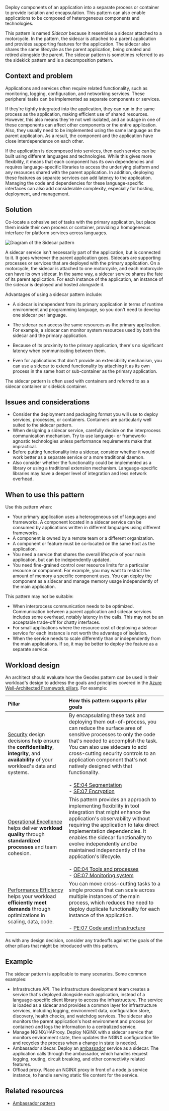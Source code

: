 Deploy components of an application into a separate process or container to provide isolation and encapsulation. This pattern can also enable applications to be composed of heterogeneous components and technologies.

This pattern is named *Sidecar* because it resembles a sidecar attached to a motorcycle. In the pattern, the sidecar is attached to a parent application and provides supporting features for the application. The sidecar also shares the same lifecycle as the parent application, being created and retired alongside the parent. The sidecar pattern is sometimes referred to as the sidekick pattern and is a decomposition pattern.

## Context and problem

Applications and services often require related functionality, such as monitoring, logging, configuration, and networking services. These peripheral tasks can be implemented as separate components or services.

If they're tightly integrated into the application, they can run in the same process as the application, making efficient use of shared resources. However, this also means they're not well isolated, and an outage in one of these components can affect other components or the entire application. Also, they usually need to be implemented using the same language as the parent application. As a result, the component and the application have close interdependence on each other.

If the application is decomposed into services, then each service can be built using different languages and technologies. While this gives more flexibility, it means that each component has its own dependencies and requires language-specific libraries to access the underlying platform and any resources shared with the parent application. In addition, deploying these features as separate services can add latency to the application. Managing the code and dependencies for these language-specific interfaces can also add considerable complexity, especially for hosting, deployment, and management.

## Solution

Co-locate a cohesive set of tasks with the primary application, but place them inside their own process or container, providing a homogeneous interface for platform services across languages.

![Diagram of the Sidecar pattern](./_images/sidecar.png)

A sidecar service isn't necessarily part of the application, but is connected to it. It goes wherever the parent application goes. Sidecars are supporting processes or services that are deployed with the primary application. On a motorcycle, the sidecar is attached to one motorcycle, and each motorcycle can have its own sidecar. In the same way, a sidecar service shares the fate of its parent application. For each instance of the application, an instance of the sidecar is deployed and hosted alongside it.

Advantages of using a sidecar pattern include:

- A sidecar is independent from its primary application in terms of runtime environment and programming language, so you don't need to develop one sidecar per language.

- The sidecar can access the same resources as the primary application. For example, a sidecar can monitor system resources used by both the sidecar and the primary application.

- Because of its proximity to the primary application, there's no significant latency when communicating between them.

- Even for applications that don't provide an extensibility mechanism, you can use a sidecar to extend functionality by attaching it as its own process in the same host or sub-container as the primary application.

The sidecar pattern is often used with containers and referred to as a sidecar container or sidekick container.

## Issues and considerations

- Consider the deployment and packaging format you will use to deploy services, processes, or containers. Containers are particularly well suited to the sidecar pattern.
- When designing a sidecar service, carefully decide on the interprocess communication mechanism. Try to use language- or framework-agnostic technologies unless performance requirements make that impractical.
- Before putting functionality into a sidecar, consider whether it would work better as a separate service or a more traditional daemon.
- Also consider whether the functionality could be implemented as a library or using a traditional extension mechanism. Language-specific libraries may have a deeper level of integration and less network overhead.

## When to use this pattern

Use this pattern when:

- Your primary application uses a heterogeneous set of languages and frameworks. A component located in a sidecar service can be consumed by applications written in different languages using different frameworks.
- A component is owned by a remote team or a different organization.
- A component or feature must be co-located on the same host as the application.
- You need a service that shares the overall lifecycle of your main application, but can be independently updated.
- You need fine-grained control over resource limits for a particular resource or component. For example, you may want to restrict the amount of memory a specific component uses. You can deploy the component as a sidecar and manage memory usage independently of the main application.

This pattern may not be suitable:

- When interprocess communication needs to be optimized. Communication between a parent application and sidecar services includes some overhead, notably latency in the calls. This may not be an acceptable trade-off for chatty interfaces.
- For small applications where the resource cost of deploying a sidecar service for each instance is not worth the advantage of isolation.
- When the service needs to scale differently than or independently from the main applications. If so, it may be better to deploy the feature as a separate service.

## Workload design

An architect should evaluate how the Geodes pattern can be used in their workload's design to address the goals and principles covered in the [Azure Well-Architected Framework pillars](/azure/well-architected/pillars). For example:

| Pillar | How this pattern supports pillar goals |
| :----- | :------------------------------------- |
| [Security](/azure/well-architected/security/checklist) design decisions help ensure the **confidentiality**, **integrity**, and **availability** of your workload's data and systems. | By encapsulating these task and deploying them out-of-process, you can reduce the surface area of sensitive processes to only the code that's needed to accomplish the task. You can also use sidecars to add cross-cutting security controls to an application component that's not natively designed with that functionality.<br/><br/> - [SE:04 Segmentation](/azure/well-architected/security/segmentation)<br/> - [SE:07 Encryption](/azure/well-architected/security/encryption) |
| [Operational Excellence](/azure/well-architected/operational-excellence/checklist) helps deliver **workload quality** through **standardized processes** and team cohesion. | This pattern provides an approach to implementing flexibility in tool integration that might enhance the application's observability without requiring the application to take direct implementation dependencies. It enables the sidecar functionality to evolve independently and be maintained independently of the application's lifecycle.<br/><br/> - [OE:04 Tools and processes](/azure/well-architected/operational-excellence/tools-processes)<br/> - [OE:07 Monitoring system](/azure/well-architected/operational-excellence/observability) |
| [Performance Efficiency](/azure/well-architected/performance-efficiency/checklist) helps your workload **efficiently meet demands** through optimizations in scaling, data, code. | You can move cross-cutting tasks to a single process that can scale across multiple instances of the main process, which reduces the need to deploy duplicate functionality for each instance of the application.<br/><br/> - [PE:07 Code and infrastructure](/azure/well-architected/performance-efficiency/optimize-code-infrastructure) |

As with any design decision, consider any tradeoffs against the goals of the other pillars that might be introduced with this pattern.

## Example

The sidecar pattern is applicable to many scenarios. Some common examples:

- Infrastructure API. The infrastructure development team creates a service that's deployed alongside each application, instead of a language-specific client library to access the infrastructure. The service is loaded as a sidecar and provides a common layer for infrastructure services, including logging, environment data, configuration store, discovery, health checks, and watchdog services. The sidecar also monitors the parent application's host environment and process (or container) and logs the information to a centralized service.
- Manage NGINX/HAProxy. Deploy NGINX with a sidecar service that monitors environment state, then updates the NGINX configuration file and recycles the process when a change in state is needed.
- Ambassador sidecar. Deploy an [ambassador](./ambassador.yml) service as a sidecar. The application calls through the ambassador, which handles request logging, routing, circuit breaking, and other connectivity related features.
- Offload proxy. Place an NGINX proxy in front of a node.js service instance, to handle serving static file content for the service.

## Related resources

- [Ambassador pattern](./ambassador.yml)
